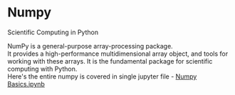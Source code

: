 # Numpy
Scientific Computing in Python

NumPy is a general-purpose array-processing package.<br/> 
It provides a high-performance multidimensional array object, and tools for working with these arrays. 
It is the fundamental package for scientific computing with Python.<br/>
Here's the entire numpy is covered in single jupyter file - [Numpy Basics.ipynb](https://nbviewer.jupyter.org/github/nitinkhatri749/Numpy/blob/master/Numpy%20Basics.ipynb)
